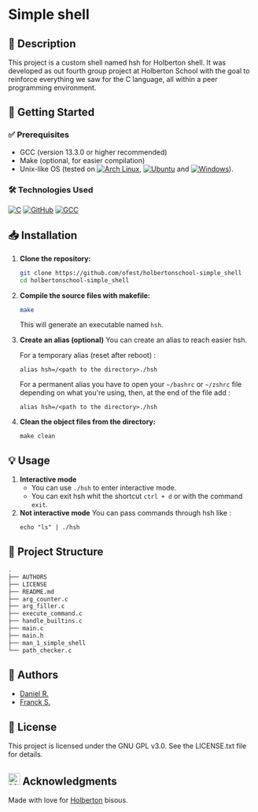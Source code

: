 # Simple shell
## 📌 Description
This project is a custom shell named hsh for Holberton shell.
It was developed as out fourth group project at Holberton School with the goal to reinforce everything we saw for the C language, all within a peer programming environment.

## 🚀 Getting Started
### ✅ Prerequisites
- GCC (version 13.3.0 or higher recommended)
- Make (optional, for easier compilation)
- Unix-like OS (tested on [![Arch Linux](https://img.shields.io/badge/Arch-1793D1?logo=arch-linux&logoColor=fff)](#), [![Ubuntu](https://img.shields.io/badge/Ubuntu-E95420?logo=ubuntu&logoColor=white)](#) and [![Windows](https://custom-icon-badges.demolab.com/badge/Windows-0078D6?logo=windows11&logoColor=white)](#)).

### 🛠️ Technologies Used
[![C](https://img.shields.io/badge/C-00599C?logo=c&logoColor=white)](#)
[![GitHub](https://img.shields.io/badge/GitHub-%23121011.svg?logo=github&logoColor=white)](#)
[![GCC](https://img.shields.io/badge/gcc-13.3.0-blue)](#)


## 📥 Installation

1. **Clone the repository:**
   ```sh
   git clone https://github.com/ofest/holbertonschool-simple_shell
   cd holbertonschool-simple_shell
   ```

2. **Compile the source files with makefile:**
   ```sh
   make
   ```
   This will generate an executable named `hsh`.
3. **Create an alias (optional)**
    You can create an alias to reach easier hsh.

    For a temporary alias (reset after reboot) :
    ```shell
    alias hsh=/<path to the directory>./hsh
    ```

    For a permanent alias you have to open your `~/bashrc` or `~/zshrc` file depending on what you're using, then, at the end of the file add :
    ```shell
    alias hsh=/<path to the directory>./hsh
    ```
4. **Clean the object files from the directory:**
   ```shell
   make clean
   ```

## 💡 Usage
1. **Interactive mode**
    - You can use `./hsh` to enter interactive mode.
    - You can exit hsh whit the shortcut `ctrl + d` or with the command `exit`.
2. **Not interactive mode**
    You can pass commands through hsh like :
    ```shell
    echo "ls" | ./hsh
    ```

## 📁 Project Structure
```txt
.
├── AUTHORS
├── LICENSE
├── README.md
├── arg_counter.c
├── arg_filler.c
├── execute_command.c
├── handle_builtins.c
├── main.c
├── main.h
├── man_1_simple_shell
└── path_checker.c
```

## 👥 Authors
- [Daniel R.](https://github.com/ofest)
- [Franck S.](https://github.com/Franck-dev-hub)

## 📜 License
This project is licensed under the GNU GPL v3.0. See the LICENSE.txt file for details.

## <a href="https://www.holbertonschool.com" target="_blank" rel="noopener noreferrer" style="display: inline-flex; align-items: center; gap: 6px;"><img src="https://cdn.prod.website-files.com/6105315644a26f77912a1ada/611e13a82c74407dfebd313f_semi-logo-holberton-01.svg" alt="Holberton" width="24" height="24" style="vertical-align: middle;" /></a> Acknowledgments
Made with love for [Holberton](https://www.holbertonschool.com/) bisous.
